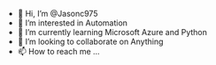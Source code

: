 - 👋 Hi, I’m @Jasonc975
- 👀 I’m interested in Automation
- 🌱 I’m currently learning Microsoft Azure and Python
- 💞️ I’m looking to collaborate on Anything
- 📫 How to reach me ...

<!---
Jasonc975/Jasonc975 is a ✨ special ✨ repository because its `README.md` (this file) appears on your GitHub profile.
You can click the Preview link to take a look at your changes.
--->
